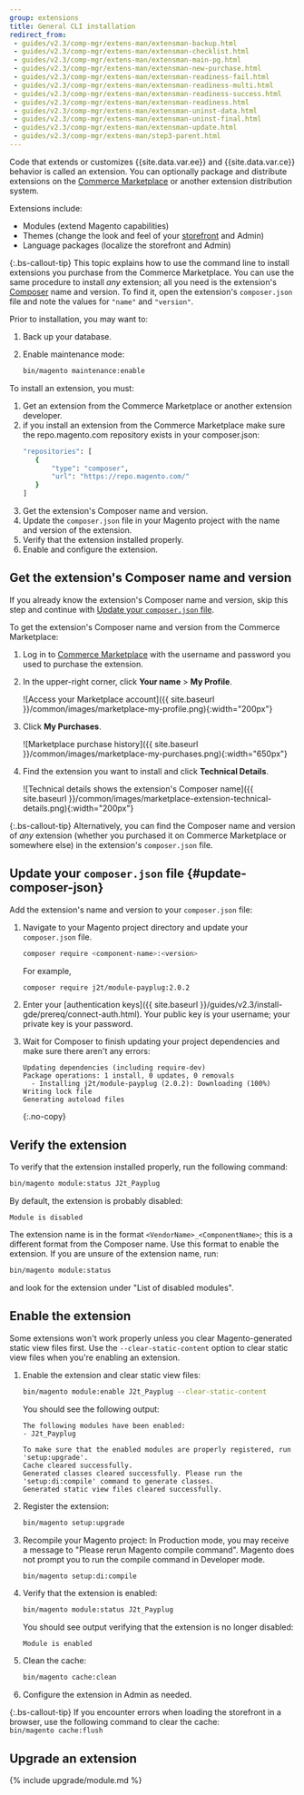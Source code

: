 ```yaml
---
group: extensions
title: General CLI installation
redirect_from:
 - guides/v2.3/comp-mgr/extens-man/extensman-backup.html
 - guides/v2.3/comp-mgr/extens-man/extensman-checklist.html
 - guides/v2.3/comp-mgr/extens-man/extensman-main-pg.html
 - guides/v2.3/comp-mgr/extens-man/extensman-new-purchase.html
 - guides/v2.3/comp-mgr/extens-man/extensman-readiness-fail.html
 - guides/v2.3/comp-mgr/extens-man/extensman-readiness-multi.html
 - guides/v2.3/comp-mgr/extens-man/extensman-readiness-success.html
 - guides/v2.3/comp-mgr/extens-man/extensman-readiness.html
 - guides/v2.3/comp-mgr/extens-man/extensman-uninst-data.html
 - guides/v2.3/comp-mgr/extens-man/extensman-uninst-final.html
 - guides/v2.3/comp-mgr/extens-man/extensman-update.html
 - guides/v2.3/comp-mgr/extens-man/step3-parent.html
---
```


Code that extends or customizes {{site.data.var.ee}} and {{site.data.var.ce}} behavior is called an extension. You can optionally package and distribute extensions on the [Commerce Marketplace](https://marketplace.magento.com) or another extension distribution system.

Extensions include:

-  Modules (extend Magento capabilities)
-  Themes (change the look and feel of your [storefront](https://glossary.magento.com/storefront) and Admin)
-  Language packages (localize the storefront and Admin)

{:.bs-callout-tip}
This topic explains how to use the command line to install extensions you purchase from the Commerce Marketplace. You can use the same procedure to install _any_ extension; all you need is the extension's [Composer](https://glossary.magento.com/composer) name and version. To find it, open the extension's `composer.json` file and note the values for `"name"` and `"version"`.

Prior to installation, you may want to:

1. Back up your database.
1. Enable maintenance mode:

   ```bash
   bin/magento maintenance:enable
   ```

To install an extension, you must:

1. Get an extension from the Commerce Marketplace or another extension developer.
1. if you install an extension from the Commerce Marketplace make sure the repo.magento.com repository exists in your composer.json:
    ```bash
   "repositories": [
       {
           "type": "composer",
           "url": "https://repo.magento.com/"
       }
   ]
    ```
1. Get the extension's Composer name and version.
1. Update the `composer.json` file in your Magento project with the name and version of the extension.
1. Verify that the extension installed properly.
1. Enable and configure the extension.

## Get the extension's Composer name and version

If you already know the extension's Composer name and version, skip this step and continue with [Update your `composer.json` file](#update-composer-json).

To get the extension's Composer name and version from the Commerce Marketplace:

1. Log in to [Commerce Marketplace](https://marketplace.magento.com) with the username and password you used to purchase the extension.

1. In the upper-right corner, click **Your name** > **My Profile**.

   ![Access your Marketplace account]({{ site.baseurl }}/common/images/marketplace-my-profile.png){:width="200px"}

1. Click **My Purchases**.

   ![Marketplace purchase history]({{ site.baseurl }}/common/images/marketplace-my-purchases.png){:width="650px"}

1. Find the extension you want to install and click **Technical Details**.

   ![Technical details shows the extension's Composer name]({{ site.baseurl }}/common/images/marketplace-extension-technical-details.png){:width="200px"}

{:.bs-callout-tip}
Alternatively, you can find the Composer name and version of _any_ extension (whether you purchased it on Commerce Marketplace or somewhere else) in the extension's `composer.json` file.

## Update your `composer.json` file {#update-composer-json}

Add the extension's name and version to your `composer.json` file:

1. Navigate to your Magento project directory and update your `composer.json` file.

   ```bash
   composer require <component-name>:<version>
   ```

   For example,

   ```bash
   composer require j2t/module-payplug:2.0.2
   ```

1. Enter your [authentication keys]({{ site.baseurl }}/guides/v2.3/install-gde/prereq/connect-auth.html). Your public key is your username; your private key is your password.

1. Wait for Composer to finish updating your project dependencies and make sure there aren't any errors:

   ```terminal
   Updating dependencies (including require-dev)
   Package operations: 1 install, 0 updates, 0 removals
     - Installing j2t/module-payplug (2.0.2): Downloading (100%)
   Writing lock file
   Generating autoload files
   ```
   {:.no-copy}

## Verify the extension

To verify that the extension installed properly, run the following command:

```bash
bin/magento module:status J2t_Payplug
```

By default, the extension is probably disabled:

```terminal
Module is disabled
```

The extension name is in the format `<VendorName>_<ComponentName>`; this is a different format from the Composer name. Use this format to enable the extension. If you are unsure of the extension name, run:

```bash
bin/magento module:status
```

and look for the extension under "List of disabled modules".

## Enable the extension

Some extensions won't work properly unless you clear Magento-generated static view files first. Use the `--clear-static-content` option to clear static view files when you're enabling an extension.

1. Enable the extension and clear static view files:

   ```bash
   bin/magento module:enable J2t_Payplug --clear-static-content
   ```

   You should see the following output:

   ```terminal
   The following modules have been enabled:
   - J2t_Payplug

   To make sure that the enabled modules are properly registered, run 'setup:upgrade'.
   Cache cleared successfully.
   Generated classes cleared successfully. Please run the 'setup:di:compile' command to generate classes.
   Generated static view files cleared successfully.
   ```

1. Register the extension:

   ```bash
   bin/magento setup:upgrade
   ```

1. Recompile your Magento project: In Production mode, you may receive a message to "Please rerun Magento compile command". Magento does not prompt you to run the compile command in Developer mode.

   ```bash
   bin/magento setup:di:compile
   ```

1. Verify that the extension is enabled:

   ```bash
   bin/magento module:status J2t_Payplug
   ```

   You should see output verifying that the extension is no longer disabled:

   ```terminal
   Module is enabled
   ```

1. Clean the cache:

   ```bash
   bin/magento cache:clean
   ```

1. Configure the extension in Admin as needed.

{:.bs-callout-tip}
If you encounter errors when loading the storefront in a browser, use the following command to clear the cache:
<br/>
`bin/magento cache:flush`

## Upgrade an extension

{% include upgrade/module.md %}
